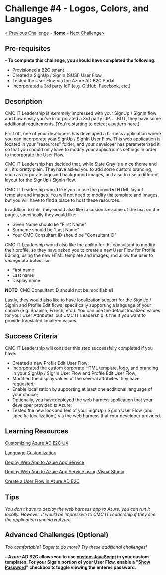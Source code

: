 # Challenge \#4 - Logos, Colors, and Languages

[< Previous Challenge](./03-external-idp.md) - **[Home](../readme.md)** - [Next Challenge>](./05-claims-enrichment.md)

## Pre-requisites

**- To complete this challenge, you should have completed the following:**

- Provisioned a B2C tenant
- Created a SignUp / SignIn (SUSI) User Flow
- Tested the User Flow via the Azure AD B2C Portal
- Incorporated a 3rd party IdP (e.g. GitHub, Facebook, etc.)

## Description

CMC IT Leadership is _extremely_ impressed with your SignUp / SignIn flow and how easily you've incorporated a 3rd party IdP......BUT, they have some additional requirements. (You're starting to detect a pattern here.)

First off, one of your developers has developed a harness application where you can incorporate your SignUp / SignIn User Flow. This web application is located in your "resources" folder, and your developer has parameterized it so that you should only have to modify your application's settings in order to incorporate the User Flow.

CMC IT Leadership has decided that, while Slate Gray is a nice theme and all, it's pretty plain. They have asked you to add some custom branding, such as corporate logo and background images, and also to use a different layout for the SignUp / SignIn flow.

CMC IT Leadership would like you to use the provided HTML layout template and images. You will not need to modify the template and images, but you will have to find a place to host these resources.

In addition to this, they would also like to customize some of the text on the pages, specifically they would like:

- Given Name should be "First Name"
- Surname should be "Last Name"
- Your CMC Consultant ID should be "Consultant ID"

CMC IT Leadership would also like the ability for the consultant to modify their profile, so they have asked you to create a new User Flow for Profile Editing, using the new HTML template and images, and allow the user to change attributes like:

- First name
- Last name
- Display name

**NOTE:** CMC Consultant ID should not be modifiable!!

Lastly, they would also like to have localization support for the SignUp / SignIn and Profile Edit flows, specifically supporting a language of your choice (e.g. Spanish, French, etc.). You can use the default localized values for your User Attributes, but CMC IT Leadership is fine if you want to provide translated localized values.

## Success Criteria

CMC IT Leadership will consider this step successfully completed if you have:

- Created a new Profile Edit User Flow;
- Incorporated the custom corporate HTML template, logo, and branding in your SignUp / SignIn User Flow and Profile Edit User Flow;
- Modified the display values of the several attributes they have requested;
- Enable localization by supporting at least one additional language of your choice;
- Optionally, you have deployed the web harness application that your developer provided to Azure;
- Tested the new look and feel of your SignUp / SignIn User Flow (and specific localizations) via the web harness that your developer provided.

## Learning Resources

[Customizing Azure AD B2C UX](https://docs.microsoft.com/en-us/azure/active-directory-b2c/customize-ui-overview#custom-html-and-css)

[Language Customization](https://docs.microsoft.com/en-us/azure/active-directory-b2c/user-flow-language-customization)

[Deploy Web App to Azure App Service](https://docs.microsoft.com/en-us/aspnet/core/host-and-deploy/azure-apps/?view=aspnetcore-5.0&tabs=visual-studio)

[Deploy Web App to Azure App Service using Visual Studio](https://docs.microsoft.com/en-US/visualstudio/deployment/quickstart-deploy-to-azure?view=vs-2019)

[Create a User Flow in Azure AD B2C](https://docs.microsoft.com/en-us/azure/active-directory-b2c/create-user-flow)

## Tips

_You don't have to deploy the web harness app to Azure; you can run it locally. However, it would be impressive to CMC IT Leadership if they see the application running in Azure._

## Advanced Challenges (Optional)

_Too comfortable? Eager to do more? Try these additional challenges!_

**- Azure AD B2C allows you to use [custom JavaScript](https://docs.microsoft.com/en-us/azure/active-directory-b2c/user-flow-javascript-overview) in your custom templates. For your SignIn portion of your User Flow, enable a "[Show Password](https://docs.microsoft.com/en-us/azure/active-directory-b2c/javascript-samples#show-or-hide-a-password)" checkbox to toggle viewing the entered password.**
